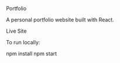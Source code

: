 Portfolio

A personal portfolio website built with React.

Live Site

To run locally:

npm install
npm start
